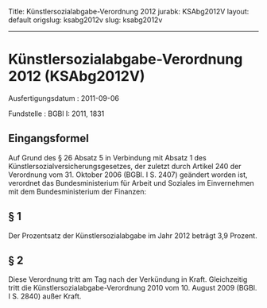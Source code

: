 Title: Künstlersozialabgabe-Verordnung 2012
jurabk: KSAbg2012V
layout: default
origslug: ksabg2012v
slug: ksabg2012v

---

# Künstlersozialabgabe-Verordnung 2012 (KSAbg2012V)

Ausfertigungsdatum
:   2011-09-06

Fundstelle
:   BGBl I: 2011, 1831


## Eingangsformel

Auf Grund des § 26 Absatz 5 in Verbindung mit Absatz 1 des
Künstlersozialversicherungsgesetzes, der zuletzt durch Artikel 240 der
Verordnung vom 31. Oktober 2006 (BGBl. I S. 2407) geändert worden ist,
verordnet das Bundesministerium für Arbeit und Soziales im
Einvernehmen mit dem Bundesministerium der Finanzen:


## § 1

Der Prozentsatz der Künstlersozialabgabe im Jahr 2012 beträgt 3,9
Prozent.


## § 2

Diese Verordnung tritt am Tag nach der Verkündung in Kraft.
Gleichzeitig tritt die Künstlersozialabgabe-Verordnung 2010 vom 10.
August 2009 (BGBl. I S. 2840) außer Kraft.

